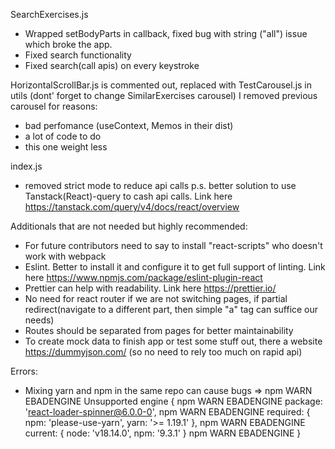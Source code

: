 SearchExercises.js
- Wrapped setBodyParts in callback, fixed bug with string ("all") issue which broke the app.
- Fixed search functionality
- Fixed search(call apis) on every keystroke

HorizontalScrollBar.js is commented out, replaced with TestCarousel.js in utils (dont' forget to change SimilarExercises carousel)
I removed previous carousel for reasons:
- bad perfomance (useContext, Memos in their dist)
- a lot of code to do
- this one weight less

index.js
- removed strict mode to reduce api calls
p.s. better solution to use Tanstack(React)-query to cash api calls. Link here https://tanstack.com/query/v4/docs/react/overview

Additionals that are not needed but highly recommended:
- For future contributors need to say to install "react-scripts" who doesn't work with webpack
- Eslint. Better to install it and configure it to get full support of linting. Link here https://www.npmjs.com/package/eslint-plugin-react
- Prettier can help with readability. Link here https://prettier.io/
- No need for react router if we are not switching pages, if partial redirect(navigate to a different part, then simple "a" tag can suffice our needs)
- Routes should be separated from pages for better maintainability
- To create mock data to finish app or test some stuff out, there a website https://dummyjson.com/ (so no need to rely too much on rapid api)

Errors:
- Mixing yarn and npm in the same repo can cause bugs => 
npm WARN EBADENGINE Unsupported engine {
npm WARN EBADENGINE   package: 'react-loader-spinner@6.0.0-0',
npm WARN EBADENGINE   required: { npm: 'please-use-yarn', yarn: '>= 1.19.1' },
npm WARN EBADENGINE   current: { node: 'v18.14.0', npm: '9.3.1' }
npm WARN EBADENGINE }


